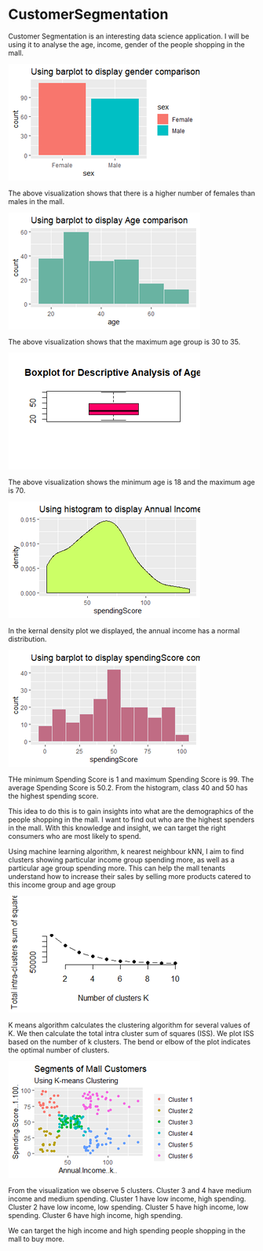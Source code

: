 # CustomerSegmentation

Customer Segmentation is an interesting data science application. I will be using it to analyse the age, income, gender of the people shopping in the mall.

![Alt text](RplotGender.png?raw=true "Title")

The above visualization shows that there is a higher number of females than males in the mall. 


![Alt text](RplotAge.png?raw=true "Title")

The above visualization shows that the maximum age group is 30 to 35. 

![Alt text](RplotBoxplotAge.png?raw=true "Title")

The above visualization shows the minimum age is 18 and the maximum age is 70.

![Alt text](RplotHistogramIncome.png?raw=true "Title")

In the kernal density plot we displayed, the annual income has a normal distribution.

![Alt text](RplotSpendingScore.png?raw=true "Title")

THe minimum Spending Score is 1 and maximum Spending Score is 99. The average Spending Score is 50.2. From the histogram, class 40 and 50 has the highest spending score.



This idea to do this is to gain insights into what are the demographics of the people shopping in the mall. I want to find out who are the highest spenders in the mall. With this knowledge and insight, we can target the right consumers who are most likely to spend.

Using machine learning algorithm, k nearest neighbour kNN, I aim to find clusters showing particular income group spending more, as well as a particular age group spending more. This can help the mall tenants understand how to increase their sales by selling more products catered to this income group and age group

![Alt text](RplotISS.png?raw=true "Title")

K means algorithm calculates the clustering algorithm for several values of K. We then calculate the total intra cluster sum of squares (ISS). We plot ISS based on the number of k clusters. The bend or elbow of the plot indicates the optimal number of clusters.

![Alt text](RplotKnn6.png?raw=true "Title")

From the visualization we observe 5 clusters. 
Cluster 3 and 4 have medium income and medium spending.
Cluster 1 have low income, high spending.   
Cluster 2 have low income, low spending.
Cluster 5 have high income, low spending.
Cluster 6 have high income, high spending.

We can target the high income and high spending people shopping in the mall to buy more.

